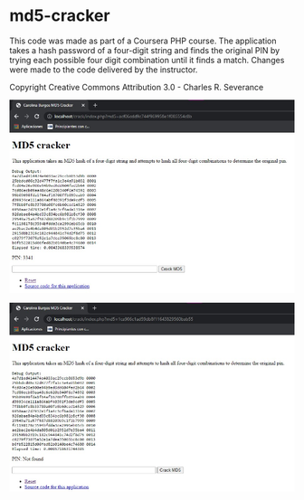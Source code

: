 # md5-cracker
This code was made as part of a Coursera PHP course. The application takes a hash password of a four-digit string and finds the original PIN by trying each possible four digit combination until it finds a match. Changes were made to the code delivered by the instructor.

Copyright Creative Commons Attribution 3.0 - Charles R. Severance 


![Success screenshot](/images/success.jpg)

![Not found screenshot](/images/notfound.jpg)

